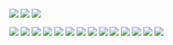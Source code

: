 [![](https://img.shields.io/badge/Manjaro-KDE-33aadd?style=flat-square&logo=manjaro&logoColor=ffffff)](https://manjaro.org) 
[![](https://img.shields.io/badge/macOS-Catalina-292e33?style=flat-square&logo=apple&logoColor=ffffff)](https://www.apple.com/macbook-pro/)
[![](https://img.shields.io/badge/Windows_10-Pro-292e33?style=flat-square&logo=windows&logoColor=ffffff)](https://www.microsoft.com/en-us/windows/)

[![](https://img.shields.io/badge/-Rust-007396?style=flat-square&logo=Rust&logoColor=ffffff)](https://www.rust-lang.org/)
[![](https://img.shields.io/badge/-Go-007396?style=flat-square&logo=Go&logoColor=ffffff)](https://golang.org/)
[![](https://img.shields.io/badge/-C-007396?style=flat-square&logo=C&logoColor=ffffff)](https://en.wikipedia.org/wiki/C_(programming_language))
[![](https://img.shields.io/badge/-Lua-007396?style=flat-square&logo=Lua&logoColor=ffffff)](http://www.lua.org/)
[![](https://img.shields.io/badge/-Ruby-007396?style=flat-square&logo=Ruby&logoColor=ffffff)](https://www.ruby-lang.org/)
[![](https://img.shields.io/badge/-Python3-007396?style=flat-square&logo=Python&logoColor=ffffff)](https://www.python.org/)
[![](https://img.shields.io/badge/-Swift-007396?style=flat-square&logo=Swift&logoColor=ffffff)](https://swift.org/)
[![](https://img.shields.io/badge/-Ocaml-007396?style=flat-square&logo=Ocaml&logoColor=ffffff)](https://ocaml.org/)
[![](https://img.shields.io/badge/-Haskell-007396?style=flat-square&logo=Haskell&logoColor=ffffff)](https://www.haskell.org/)
[![](https://img.shields.io/badge/-Fish-007396?style=flat-square&logo=Fish&logoColor=ffffff)](https://fishshell.com)
[![](https://img.shields.io/badge/-Bash-007396?style=flat-square&logo=Bash&logoColor=ffffff)](https://www.gnu.org/software/bash/)
[![](https://img.shields.io/badge/-Zsh-007396?style=flat-square&logo=Zsh&logoColor=ffffff)](https://www.zsh.org/)
[![](https://img.shields.io/badge/-Powershell-007396?style=flat-square&logo=Powershell&logoColor=ffffff)](https://github.com/PowerShell/PowerShell/)
[![](https://img.shields.io/badge/-NeoVim-007396?style=flat-square&logo=NeoVim&logoColor=ffffff)](https://neovim.io/)
